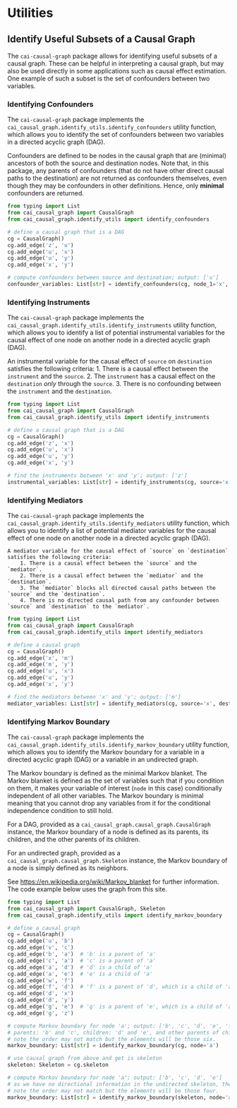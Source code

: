 # Utilities

## Identify Useful Subsets of a Causal Graph

The `cai-causal-graph` package allows for identifying useful subsets of a causal graph. These can be helpful in
interpreting a causal graph, but may also be used directly in some applications such as causal effect estimation. One
example of such a subset is the set of confounders between two variables.

### Identifying Confounders

The `cai-causal-graph` package implements the `cai_causal_graph.identify_utils.identify_confounders` utility function,
which allows you to identify the set of confounders between two variables in a directed acyclic graph (DAG).

Confounders are defined to be nodes in the causal graph that are (minimal) ancestors of both the source and destination
nodes. Note that, in this package, any parents of confounders (that do not have other direct causal paths to the
destination) are not returned as confounders themselves, even though they may be confounders in other definitions.
Hence, only **minimal** confounders are returned.

```python
from typing import List
from cai_causal_graph import CausalGraph
from cai_causal_graph.identify_utils import identify_confounders

# define a causal graph that is a DAG
cg = CausalGraph()
cg.add_edge('z', 'u')
cg.add_edge('u', 'x')
cg.add_edge('u', 'y')
cg.add_edge('x', 'y')

# compute confounders between source and destination; output: ['u']
confounder_variables: List[str] = identify_confounders(cg, node_1='x', node_2='y')
```

### Identifying Instruments

The `cai-causal-graph` package implements the `cai_causal_graph.identify_utils.identify_instruments` utility function,
which allows you to identify a list of potential instrumental variables for the causal effect of one node on another
node in a directed acyclic graph (DAG).

An instrumental variable for the causal effect of `source` on `destination` satisfies the following criteria:
    1. There is a causal effect between the `instrument` and the `source`.
    2. The `instrument` has a causal effect on the `destination` _only_ through the `source`.
    3. There is no confounding between the `instrument` and the `destination`.

```python
from typing import List
from cai_causal_graph import CausalGraph
from cai_causal_graph.identify_utils import identify_instruments

# define a causal graph that is a DAG
cg = CausalGraph()
cg.add_edge('z', 'x')
cg.add_edge('u', 'x')
cg.add_edge('u', 'y')
cg.add_edge('x', 'y')

# find the instruments between 'x' and 'y'; output: ['z']
instrumental_variables: List[str] = identify_instruments(cg, source='x', destination='y')
```

### Identifying Mediators

The `cai-causal-graph` package implements the `cai_causal_graph.identify_utils.identify_mediators` utility function,
which allows you to identify a list of potential mediator variables for the causal effect of one node on another node
in a directed acyclic graph (DAG).

    A mediator variable for the causal effect of `source` on `destination` satisfies the following criteria:
        1. There is a causal effect between the `source` and the `mediator`.
        2. There is a causal effect between the `mediator` and the `destination`.
        3. The `mediator` blocks all directed causal paths between the `source` and the `destination`.
        4. There is no directed causal path from any confounder between `source` and `destination` to the `mediator`.

```python
from typing import List
from cai_causal_graph import CausalGraph
from cai_causal_graph.identify_utils import identify_mediators

# define a causal graph
cg = CausalGraph()
cg.add_edge('x', 'm')
cg.add_edge('m', 'y')
cg.add_edge('u', 'x')
cg.add_edge('u', 'y')
cg.add_edge('x', 'y')

# find the mediators between 'x' and 'y'; output: ['m']
mediator_variables: List[str] = identify_mediators(cg, source='x', destination='y')
```

### Identifying Markov Boundary

The `cai-causal-graph` package implements the `cai_causal_graph.identify_utils.identify_markov_boundary` utility 
function, which allows you to identify the Markov boundary for a variable in a directed acyclic graph (DAG) or a 
variable in an undirected graph.

The Markov boundary is defined as the minimal Markov blanket. The Markov blanket is defined as the set of variables
such that if you condition on them, it makes your variable of interest (`node` in this case) conditionally independent 
of all other variables. The Markov boundary is minimal meaning that you cannot drop any variables from it for the 
conditional independence condition to still hold.

For a DAG, provided as a `cai_causal_graph.causal_graph.CausalGraph` instance, the Markov boundary of a node is defined 
as its parents, its children, and the other parents of its children.

For an undirected graph, provided as a `cai_causal_graph.causal_graph.Skeleton` instance, the Markov boundary of a 
node is simply defined as its neighbors.

See https://en.wikipedia.org/wiki/Markov_blanket for further information. The code example below uses the graph 
from this site.

```python
from typing import List
from cai_causal_graph import CausalGraph, Skeleton
from cai_causal_graph.identify_utils import identify_markov_boundary

# define a causal graph
cg = CausalGraph()
cg.add_edge('u', 'b')
cg.add_edge('v', 'c')
cg.add_edge('b', 'a')  # 'b' is a parent of 'a'
cg.add_edge('c', 'a')  # 'c' is a parent of 'a'
cg.add_edge('a', 'd')  # 'd' is a child of 'a'
cg.add_edge('a', 'e')  # 'e' is a child of 'a'
cg.add_edge('w', 'f')
cg.add_edge('f', 'd')  # 'f' is a parent of 'd', which is a child of 'a'
cg.add_edge('d', 'x')
cg.add_edge('d', 'y')
cg.add_edge('g', 'e')  # 'g' is a parent of 'e', which is a child of 'a'
cg.add_edge('g', 'z')

# compute Markov boundary for node 'a'; output: ['b', 'c', 'd', 'e', 'f', 'g']
# parents: 'b' and 'c', children: 'd' and 'e', and other parents of children are 'f' and 'g'
# note the order may not match but the elements will be those six.
markov_boundary: List[str] = identify_markov_boundary(cg, node='a')

# use causal graph from above and get is skeleton
skeleton: Skeleton = cg.skeleton

# compute Markov boundary for node 'a'; output: ['b', 'c', 'd', 'e']
# as we have no directional information in the undirected skeleton, the neighbors of 'a' are returned.
# note the order may not match but the elements will be those four.
markov_boundary: List[str] = identify_markov_boundary(skeleton, node='a')
```
